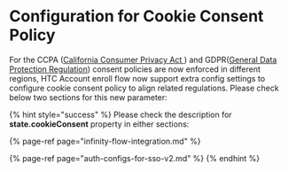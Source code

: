 # Configuration for Cookie Consent Policy

For the CCPA \([California Consumer Privacy Act ](https://en.wikipedia.org/wiki/California_Consumer_Privacy_Act)\) and GDPR\([General Data Protection Regulation](https://en.wikipedia.org/wiki/General_Data_Protection_Regulation)\) consent policies are now enforced in different regions, HTC Account enroll flow now support extra config settings to configure cookie consent policy to align related regulations. Please check below two sections for this new parameter:

{% hint style="success" %}
Please check the description for **state.cookieConsent** property in either sections:

{% page-ref page="infinity-flow-integration.md" %}

{% page-ref page="auth-configs-for-sso-v2.md" %}
{% endhint %}



